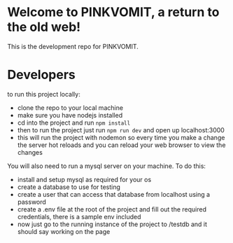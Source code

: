 # Welcome to PINKVOMIT, a return to the old web!

This is the development repo for PINKVOMIT.

# Developers

to run this project locally:

* clone the repo to your local machine
* make sure you have nodejs installed
* cd into the project and run `npm install`
* then to run the project just run `npm run dev` and open up localhost:3000
* this will run the project with nodemon so every time you make a change the server hot reloads and you can reload your web browser to view the changes

You will also need to run a mysql server on your machine. To do this:
* install and setup mysql as required for your os
* create a database to use for testing
* create a user that can access that database from localhost using a password
* create a .env file at the root of the project and fill out the required credentials, there is a sample env included
* now just go to the running instance of the project to /testdb and it should say working on the page
